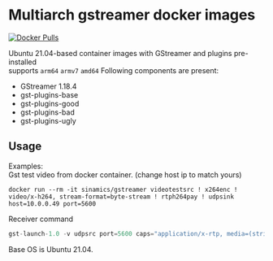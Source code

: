 # Multiarch gstreamer docker images
[![Docker Pulls](https://img.shields.io/docker/pulls/sinamics/gstreamer)](https://hub.docker.com/repository/docker/sinamics/gstreamer)

Ubuntu 21.04-based container images with GStreamer and plugins pre-installed\
supports `arm64` `armv7` `amd64`
Following components are present:
* GStreamer 1.18.4
* gst-plugins-base
* gst-plugins-good
* gst-plugins-bad
* gst-plugins-ugly

## Usage
Examples:\
Gst test video from docker container. (change host ip to match yours)
```docker
docker run --rm -it sinamics/gstreamer videotestsrc ! x264enc ! video/x-h264, stream-format=byte-stream ! rtph264pay ! udpsink host=10.0.0.49 port=5600
```

Receiver command
```python
gst-launch-1.0 -v udpsrc port=5600 caps="application/x-rtp, media=(string)video, clock-rate=(int)90000, encoding-name=(string)H264" ! rtpjitterbuffer ! rtph264depay ! avdec_h264 ! videoconvert ! autovideosink sync=false
```

Base OS is Ubuntu 21.04.

